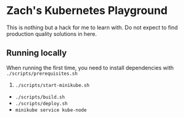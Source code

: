 # Zach's Kubernetes Playground

This is nothing but a hack for me to learn with. Do not expect to find production quality solutions in here.

## Running locally

When running the first time, you need to install dependencies with `./scripts/prerequisites.sh`

1. `./scripts/start-minikube.sh`
- `./scripts/build.sh`
- `./scripts/deploy.sh`
- `minikube service kube-node`
